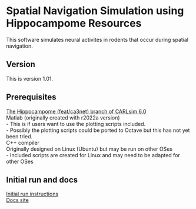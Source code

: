 # Spatial Navigation Simulation using Hippocampome Resources

This software simulates neural activites in rodents that occur during spatial navigation.

## Version
This is version 1.01.

## Prerequisites

[The Hippocampome (feat/ca3net) branch of CARLsim 6.0](https://github.com/UCI-CARL/CARLsim6/tree/feat/ca3net)
<br>Matlab (originally created with r2022a version)
<br>- This is if users want to use the plotting scripts included.
<br>- Possibly the plotting scripts could be ported to Octave but this has not yet been tried.
<br>C++ compiler
<br>Originally designed on Linux (Ubuntu) but may be run on other OSes
<br>- Included scripts are created for Linux and may need to be adapted for other OSes

## Initial run and docs

[Initial run instructions](https://hco-dev-docs.readthedocs.io/en/latest/spatial_nav/initial_run.html)
<br>[Docs site](https://hco-dev-docs.readthedocs.io/en/latest/spatial_nav/overview.html)
<br>
<br>
<br>